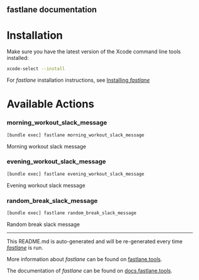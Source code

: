 fastlane documentation
----

# Installation

Make sure you have the latest version of the Xcode command line tools installed:

```sh
xcode-select --install
```

For _fastlane_ installation instructions, see [Installing _fastlane_](https://docs.fastlane.tools/#installing-fastlane)

# Available Actions

### morning_workout_slack_message

```sh
[bundle exec] fastlane morning_workout_slack_message
```

Morning workout slack message

### evening_workout_slack_message

```sh
[bundle exec] fastlane evening_workout_slack_message
```

Evening workout slack message

### random_break_slack_message

```sh
[bundle exec] fastlane random_break_slack_message
```

Random break slack message

----

This README.md is auto-generated and will be re-generated every time [_fastlane_](https://fastlane.tools) is run.

More information about _fastlane_ can be found on [fastlane.tools](https://fastlane.tools).

The documentation of _fastlane_ can be found on [docs.fastlane.tools](https://docs.fastlane.tools).
